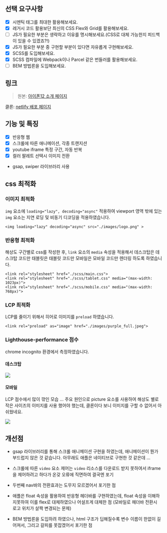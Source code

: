 ## 선택 요구사항

- [x] 시멘틱 태그를 최대한 활용해보세요.
- [x] 레거시 코드 활용보단 최신의 CSS Flex와 Grid를 활용해보세요.
- [ ] JS가 필요한 부분은 생략하고 이유를 명시해보세요.(CSS로 대체 가능한지 피드백이 있을 수 있겠죠?!)
- [x] JS가 필요한 부분 중 구현할 부분이 있다면 자유롭게 구현해보세요.
- [x] SCSS를 도입해보세요.
- [x] SCSS 컴파일에 Webpack이나 Parcel 같은 번들러를 활용해보세요.
- [ ] BEM 방법론을 도입해보세요.

## 링크

> 원본: [아이폰12 소개 페이지](https://www.apple.com/kr/iphone-12/key-features/)
>
클론: [netlify 배포 페이지](https://jazzy-platypus-16b497.netlify.app/)

## 기능 및 특징

- [x] 반응형 웹
- [x] 스크롤에 따른 애니메이션, 각종 트랜지션
- [x] youtube iframe 특정 구간, 자동 반복 
- [x] 컬러 팔레트 선택시 이미지 전환
- gsap, swiper 라이브러리 사용

## css 최적화


### 이미지 최적화 

`img` 요소에 `loading="lazy", decoding="async"` 적용하여 viewport 영역 밖에 있는`img` 요소는 지연 로딩 및 비동기 디코딩을 적용하였습니다.

```
<img loading="lazy" decoding="async" src="./images/logo.png" >
```

### 반응형 최적화

해상도 구간별로 css를 작성한 후, `link` 요소의 `media` 속성을 적용해서 데스크탑은 데스크탑 코드만 태블릿은 태블릿 코드만 모바일은 모바일 코드만 렌더링 하도록 하였습니다.

```
<link rel="stylesheet" href="./scss/main.css">
<link rel="stylesheet" href="./scss/tablet.css" media="(max-width: 1023px)">
<link rel="stylesheet" href="./scss/mobile.css" media="(max-width: 768px)">
```

### LCP 최적화

LCP를 줄이기 위해서 히어로 이미지를 `preload` 하였습니다.


```
<link rel="preload" as="image" href="./images/purple_full.jpeg">

```

### Lighthouse-performance 점수 

chrome incognito 환경에서 측정하였습니다.

#### 데스크탑

![](https://velog.velcdn.com/images/jeajea0127/post/952d1229-ddfa-4a05-bdda-5cc83adb6795/image.png)

#### 모바일

LCP 점수에서 많이 깎인 모습 ... 주요 원인으로 picture 요소를 사용하여 해상도 별로 작은 사이즈의 이미지를 사용 했어야 했는데, 클론이다 보니 이미지를 구할 수 없어서 아쉬웠네요.

![](https://velog.velcdn.com/images/jeajea0127/post/cc15e8fb-d071-475e-8fe0-96b8eb658c1a/image.png)

## 개선점

- gsap 라이브러리를 통해 스크롤 애니메이션 구현을 하였는데, 애니메이션이 뭔가 부드럽지 않은 것 같습니다. 아무래도 애플은 네이티브로 구현한 것 같은데 ...  

- 스크롤에 따른 `video` 요소 제어는 `video` 리소스를 다운로드 받지 못하여서 iframe을 제어하려고 하다가 온갖 오류에 직면하여 결국엔 포기

- 두번째 nav바의 전환효과는 도무지 모르겠어서 포기한 점

- 애플은 float 속성을 활용하여 반응형 헤더바를 구현하였는데, float 속성을 이해하지못하여 이를 flex로 대체하였으나 어설프게 대체한 점 (모바일로 헤더바 전환시 로고 위치가 살짝 변경되는 문제)

- BEM 방법론을 도입하려 하였으나, html 구조가 딥해질수록 변수 이름이 한없이 길어져서, 그리고 갈피를 못잡겠어서 포기한 점


